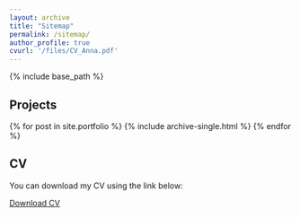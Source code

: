 ```yaml
---
layout: archive
title: "Sitemap"
permalink: /sitemap/
author_profile: true
cvurl: '/files/CV_Anna.pdf'
---
```


{% include base_path %}

<h2>Projects</h2>
{% for post in site.portfolio %}
  {% include archive-single.html %}
{% endfor %}

<h2>CV</h2>
You can download my CV using the link below:

<a href="{{ site.baseurl }}/files/CV_Anna.pdf">Download CV</a>

<!-- <h2>Pages</h2>
{% for post in site.pages %}
  {% include archive-single.html %}
{% endfor %}

<h2>Posts</h2>
{% for post in site.posts %}
  {% include archive-single.html %}
{% endfor %}

{% capture written_label %}'None'{% endcapture %}

{% for collection in site.collections %}
{% unless collection.output == false or collection.label == "posts" %}
  {% capture label %}{{ collection.label }}{% endcapture %}
  {% if label != written_label %}
  <h2>{{ label }}</h2>
  {% capture written_label %}{{ label }}{% endcapture %}
  {% endif %}
{% endunless %}

{% for post in collection.docs %}
  {% unless collection.output == false or collection.label == "posts" %}
  {% include archive-single.html %}
  {% endunless %}
{% endfor %}
{% endfor %}
-->